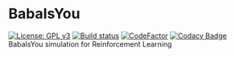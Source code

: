 # BabaIsYou
[![License: GPL v3](https://img.shields.io/badge/License-GPLv3-blue.svg)](https://github.com/JYPark09/BabaIsYou/blob/master/LICENSE)
[![Build status](https://ci.appveyor.com/api/projects/status/x3cs2pyati2t6a2s/branch/master?svg=true)](https://ci.appveyor.com/project/JYPark09/babaisyou/branch/master)
[![CodeFactor](https://www.codefactor.io/repository/github/jypark09/babaisagent/badge)](https://www.codefactor.io/repository/github/jypark09/babaisagent)
[![Codacy Badge](https://api.codacy.com/project/badge/Grade/615531ce885443ec981e7aee0b6388de)](https://www.codacy.com/app/JYPark09/BabaIsAgent?utm_source=github.com&amp;utm_medium=referral&amp;utm_content=JYPark09/BabaIsAgent&amp;utm_campaign=Badge_Grade)  
BabaIsYou simulation for Reinforcement Learning
